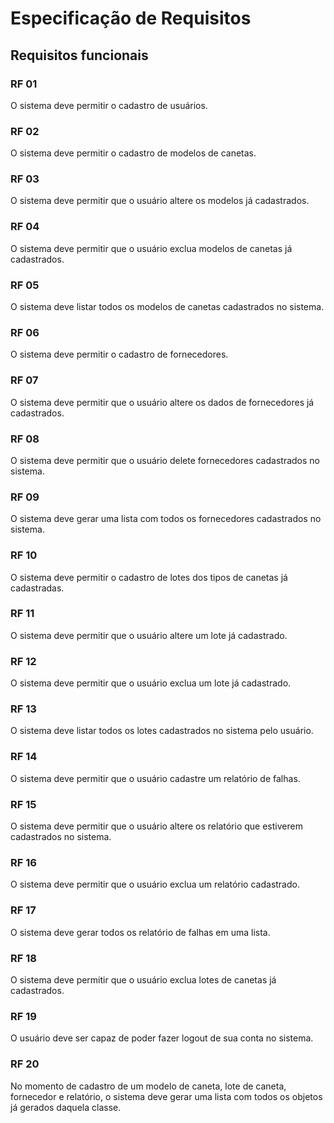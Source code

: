 # Especificação de Requisitos

## Requisitos funcionais

### RF 01

O sistema deve permitir o cadastro de usuários.

### RF 02

O sistema deve permitir o cadastro de modelos de canetas.

### RF 03

O sistema deve permitir que o usuário altere os modelos já cadastrados.

### RF 04

O sistema deve permitir que o usuário exclua modelos de canetas já cadastrados.

### RF 05

O sistema deve listar todos os modelos de canetas cadastrados no sistema.

### RF 06

O sistema deve permitir o cadastro de fornecedores.

### RF 07

O sistema deve permitir que o usuário altere os dados de fornecedores já cadastrados.

### RF 08

O sistema deve permitir que o usuário delete fornecedores cadastrados no sistema.

### RF 09

O sistema deve gerar uma lista com todos os fornecedores cadastrados no sistema.

### RF 10

O sistema deve permitir o cadastro de lotes dos tipos de canetas já cadastradas.

### RF 11

O sistema deve permitir que o usuário altere um lote já cadastrado.

### RF 12

O sistema deve permitir que o usuário exclua um lote já cadastrado.

### RF 13

O sistema deve listar todos os lotes cadastrados no sistema pelo usuário.

### RF 14

O sistema deve permitir que o usuário cadastre um relatório de falhas.

### RF 15

O sistema deve permitir que o usuário altere os relatório que estiverem cadastrados no sistema.

### RF 16

O sistema deve permitir que o usuário exclua um relatório cadastrado.

### RF 17

O sistema deve gerar todos os relatório de falhas em uma lista.

### RF 18

O sistema deve permitir que o usuário exclua lotes de canetas já cadastrados.

### RF 19

O usuário deve ser capaz de poder fazer logout de sua conta no sistema.

### RF 20

No momento de cadastro de um modelo de caneta, lote de caneta, fornecedor e relatório, o sistema deve gerar uma lista com todos os objetos já gerados daquela classe.
